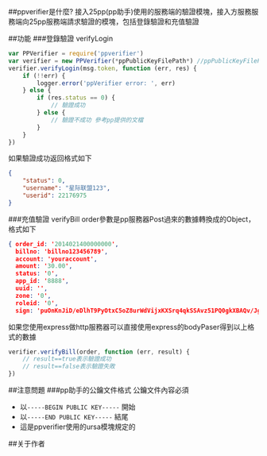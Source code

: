 ##ppverifier是什麼?
接入25pp(pp助手)使用的服務端的驗證模塊，接入方服務服務端向25pp服務端請求驗證的模塊，包括登錄驗證和充值驗證

##功能
###登錄驗證 verifyLogin

```javascript
var PPVerifier = require('ppverifier')
var verifier = new PPVerifier(*ppPublicKeyFilePath*) //ppPublicKeyFilePath是25pp提供的公鑰的文件
verifier.verifyLogin(msg.token, function (err, res) {
    if (!!err) {
        logger.error('ppVerifier error: ', err)
    } else {
        if (res.status == 0) {
            // 驗證成功
        } else {
            // 驗證不成功 參考pp提供的文檔
        }
    }
})
```  

如果驗證成功返回格式如下
```json
{
    "status": 0, 
    "username": "星际联盟123", 
    "userid": 22176975
}  
```
###充值驗證 verifyBill
order參數是pp服務器Post過來的數據轉換成的Object，格式如下
```json
{ order_id: '2014021400000000',
  billno: 'billno123456789',
  account: 'youraccount',
  amount: '30.00',
  status: '0',
  app_id: '8888',
  uuid: '',
  zone: '0',
  roleid: '0',
  sign: 'puOnKnJiD/eDlhT9PyOtxC5oZ8urWdVijxKXSrq4qkSSAvz51PQ0gkXBAQv/Jgd67NPIWcqDMr3vDL7PUQM8uOywbLtKdIOtp71khkdIADWhD8+N5P47HlSoGNi1GbHOL6WyVr7VjR1L4cUeiUMpURI62jjG4koKO2kOXiM8DxSK5vFDh9ybHgz1BEgIHnxdvgNTQw5YQZqFAZL8hgnaHIDQwGCtLMcJmE1qq7HDo8KeOU3/A6D1fkxPC6unt/7rF4hqVbi0H9gkGLlRBDQn9ZBjnmwSnc3ZbqlpPIFpOCfQOhTHlWwXJVVJWJ4rVJyh5Y/ERLWjnVAkYC/lgLjhIA==' }
```
如果您使用express做http服務器可以直接使用express的bodyPaser得到以上格式的數據
```javascript
verifier.verifyBill(order, function (err, result) {
    // result==true表示驗證成功
    // result==false表示驗證失敗
})
```

##注意問題
###pp助手的公鑰文件格式
公鑰文件內容必須

* 以`-----BEGIN PUBLIC KEY-----` 開始
* 以`-----END PUBLIC KEY-----` 結尾  
* 這是ppverifier使用的ursa模塊規定的

##关于作者
